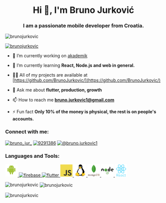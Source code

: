 <h1 align="center">Hi 👋, I'm Bruno Jurković</h1>
<h3 align="center">I am a passionate mobile developer from Croatia.</h3>

<p align="left"> <img src="https://komarev.com/ghpvc/?username=brunojurkovic&label=Profile%20views&color=0e75b6&style=flat" alt="brunojurkovic" /> </p>

<p align="left"> <a href="https://github.com/ryo-ma/github-profile-trophy"><img src="https://github-profile-trophy.vercel.app/?username=brunojurkovic" alt="brunojurkovic" /></a> </p>

- 🔭 I’m currently working on [akademik](https://github.com/BrunoJurkovic/akademik)

- 🌱 I’m currently learning **React, Node.js and web in general.**

- 👨‍💻 All of my projects are available at [https://github.com/BrunoJurkovic/](https://github.com/BrunoJurkovic/)

- 💬 Ask me about **flutter, production, growth**

- 📫 How to reach me **bruno.jurkovic1@gmail.com**

- ⚡ Fun fact **Only 10% of the money is physical, the rest is on people's accounts.**


<h3 align="left">Connect with me:</h3>
<p align="left">
<a href="https://twitter.com/bruno_jur_" target="blank"><img align="center" src="https://cdn.jsdelivr.net/npm/simple-icons@3.0.1/icons/twitter.svg" alt="bruno_jur_" height="30" width="40" /></a>
<a href="https://stackoverflow.com/users/9291386" target="blank"><img align="center" src="https://cdn.jsdelivr.net/npm/simple-icons@3.0.1/icons/stackoverflow.svg" alt="9291386" height="30" width="40" /></a>
<a href="https://medium.com/@bruno.jurkovic1" target="blank"><img align="center" src="https://cdn.jsdelivr.net/npm/simple-icons@3.0.1/icons/medium.svg" alt="@bruno.jurkovic1" height="30" width="40" /></a>
</p>

<h3 align="left">Languages and Tools:</h3>
<p align="left"> <a href="https://developer.android.com" target="_blank"> <img src="https://raw.githubusercontent.com/devicons/devicon/master/icons/android/android-original-wordmark.svg" alt="android" width="40" height="40"/> </a> <a href="https://firebase.google.com/" target="_blank"> <img src="https://www.vectorlogo.zone/logos/firebase/firebase-icon.svg" alt="firebase" width="40" height="40"/> </a> <a href="https://flutter.dev" target="_blank"> <img src="https://www.vectorlogo.zone/logos/flutterio/flutterio-icon.svg" alt="flutter" width="40" height="40"/> </a> <a href="https://developer.mozilla.org/en-US/docs/Web/JavaScript" target="_blank"> <img src="https://raw.githubusercontent.com/devicons/devicon/master/icons/javascript/javascript-original.svg" alt="javascript" width="40" height="40"/> </a> <a href="https://www.linux.org/" target="_blank"> <img src="https://raw.githubusercontent.com/devicons/devicon/master/icons/linux/linux-original.svg" alt="linux" width="40" height="40"/> </a> <a href="https://www.mongodb.com/" target="_blank"> <img src="https://raw.githubusercontent.com/devicons/devicon/master/icons/mongodb/mongodb-original-wordmark.svg" alt="mongodb" width="40" height="40"/> </a> <a href="https://nodejs.org" target="_blank"> <img src="https://raw.githubusercontent.com/devicons/devicon/master/icons/nodejs/nodejs-original-wordmark.svg" alt="nodejs" width="40" height="40"/> </a> <a href="https://reactjs.org/" target="_blank"> <img src="https://raw.githubusercontent.com/devicons/devicon/master/icons/react/react-original-wordmark.svg" alt="react" width="40" height="40"/> </a> </p>

<p><img align="left" src="https://github-readme-stats.vercel.app/api/top-langs?username=brunojurkovic&show_icons=true&locale=en&layout=compact" alt="brunojurkovic" /></p>

<p>&nbsp;<img align="center" src="https://github-readme-stats.vercel.app/api?username=brunojurkovic&show_icons=true&locale=en" alt="brunojurkovic" /></p>

<p><img align="center" src="https://github-readme-streak-stats.herokuapp.com/?user=brunojurkovic&" alt="brunojurkovic" /></p>
